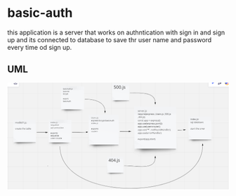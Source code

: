 # basic-auth

this application is a server that works on authntication with sign in and sign up and its connected to database to save thr user name and password every time od sign up.

## UML

![](uml.png)
